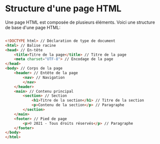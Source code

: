 <div w-full h-full>
    <div>
        <h1 w-140 pb-4 text-ts font-mono text-2xl>Structure d'une page HTML</h1>
    </div>
    <p>Une page HTML est composée de plusieurs éléments. Voici une structure de base d'une page HTML:</p>

```html

<!DOCTYPE html> // Déclaration de type de document
<html> // Balise racine
<head> // En-tête
    <title>Titre de la page</title> // Titre de la page
    <meta charset="UTF-8"> // Encodage de la page
</head>
<body> // Corps de la page
    <header> // Entête de la page
        <nav> // Navigation
        </nav>
    </header>
    <main> // Contenu principal
        <section> // Section
            <h1>Titre de la section</h1> // Titre de la section
            <p>Contenu de la section</p> // Paragraphe
        </section>
    </main>
    <footer> // Pied de page
        <p>© 2021 - Tous droits réservés</p> // Paragraphe
    </footer>
</body>
</html>
```
    
</div>

